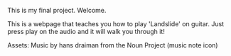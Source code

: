 This is my final project. Welcome.

This is a webpage that teaches you how to play 'Landslide' on guitar. Just press play on the audio and it will walk you through it!

Assets:
Music by hans draiman from the Noun Project (music note icon)
